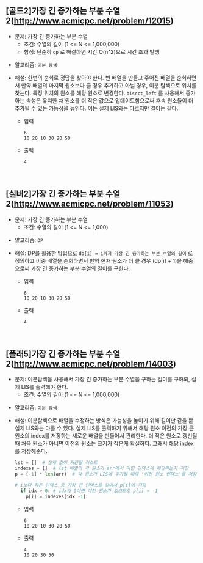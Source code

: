 ## [골드2]가장 긴 증가하는 부분 수열 2(http://www.acmicpc.net/problem/12015)

- 문제: 가장 긴 증가하는 부분 수열
  - 조건: 수열의 길이 (1 <= N <= 1,000,000)
  - 함정: 단순히 `dp` 로 해결하면 시간 O(n^2)으로 시간 초과 발생

* 알고리즘: `이분 탐색`

* 해설: 한번의 순회로 정답을 찾아야 한다. 빈 배열을 만들고 주어진 배열을 순회하면서 만약 배열의 마지막 원소보다 클 경우 추가하고 아닐 경우, 이분 탐색으로 위치를 찾는다.
  특정 위치의 원소를 해당 원소로 변경한다. `bisect_left` 를 사용해서 증가하는 속성은 유지한 채 원소를 더 작은 값으로 업데이트함으로써 후속 원소들이 더 추가될 수 있는 가능성을 높인다. 이는 실제 LIS와는 다르지만 길이는 같다.

  - 입력

    ```
    6
    10 20 10 30 20 50
    ```

  - 출력

    ```
    4
    ```

<br>

## [실버2]가장 긴 증가하는 부분 수열 2(http://www.acmicpc.net/problem/11053)

- 문제: 가장 긴 증가하는 부분 수열
  - 조건: 수열의 길이 (1 <= N <= 1,000)

* 알고리즘: `DP`

* 해설: DP를 활용한 방법으로 `dp[i] = i까지 가장 긴 증가하는 부분 수열의 길이` 로 정의하고 이중 배열을 순회하면서 만약 현재 원소가 더 클 경우 (dp[i] + 1)을 해줌으로써 가장 긴 증가하는 부분 수열의 길이를 구한다.

  - 입력

    ```
    6
    10 20 10 30 20 50
    ```

  - 출력

    ```
    4
    ```

<br>

## [플래5]가장 긴 증가하는 부분 수열 2(http://www.acmicpc.net/problem/14003)

- 문제: 이분탐색을 사용해서 가장 긴 증가하는 부분 수열을 구하는 길이를 구하되, 실제 LIS를 출력해야 한다.
  - 조건: 수열의 길이 (1 <= N <= 1,000,000)

* 알고리즘: `이분 탐색`

* 해설: 이분탐색으로 배열을 수정하는 방식은 가능성을 높이기 위해 길이만 같을 뿐 실제 LIS와는 다를 수 있다. 실제 LIS를 출력하기 위해서 해당 원소 이전의 가장 큰 원소의 index를 저장하는 새로운 배열을 만들어서 관리한다. 더 작은 원소로 갱신될 때 처음 원소가 아니면 이전의 원소는 크기가 작은게 확실하다. 그래서 해당 index를 저장해준다.

  ```python
  lst = []  # 실제 값이 저장될 리스트
  indexes = []  # lst 배열의 각 원소가 arr에서 어떤 인덱스에 해당하는지 저장
  p = [-1] * len(arr)  # 각 원소가 LIS에 추가될 때의 '이전 원소 인덱스'를 저장
  ```

  ```python
  # i보다 작은 인덱스 중 가장 큰 인덱스를 찾아서 p[i]에 저장
    if idx > 0: # idx가 0이면 이전 원소가 없으므로 p[i] = -1
      p[i] = indexes[idx -1]
  ```

  - 입력

    ```
    6
    10 20 10 30 20 50
    ```

  - 출력

    ```
    4
    10 20 30 50
    ```

<br>
